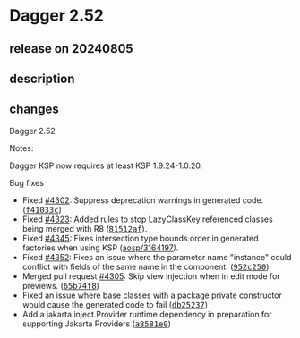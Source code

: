 # Dagger 2.52

## release on 20240805

## description

## changes

Dagger 2.52

Notes:

Dagger KSP now requires at least KSP 1.9.24-1.0.20.

Bug fixes

* Fixed <a class="issue-link js-issue-link" data-error-text="Failed to load title" data-id="2281451270" data-permission-text="Title is private" data-url="https://github.com/google/dagger/issues/4302" data-hovercard-type="issue" data-hovercard-url="/google/dagger/issues/4302/hovercard" href="https://github.com/google/dagger/issues/4302">#4302</a>: Suppress deprecation warnings in generated code. (<a class="commit-link" data-hovercard-type="commit" data-hovercard-url="https://github.com/google/dagger/commit/f41033cc448eb7bdb83af2356c8802f1208d1824/hovercard" href="https://github.com/google/dagger/commit/f41033cc448eb7bdb83af2356c8802f1208d1824"><tt>f41033c</tt></a>)
* Fixed <a class="issue-link js-issue-link" data-error-text="Failed to load title" data-id="2338605661" data-permission-text="Title is private" data-url="https://github.com/google/dagger/issues/4323" data-hovercard-type="issue" data-hovercard-url="/google/dagger/issues/4323/hovercard" href="https://github.com/google/dagger/issues/4323">#4323</a>: Added rules to stop LazyClassKey referenced classes being merged with R8 (<a class="commit-link" data-hovercard-type="commit" data-hovercard-url="https://github.com/google/dagger/commit/81512af9ee6465c992ffb81464978be15f5d76e7/hovercard" href="https://github.com/google/dagger/commit/81512af9ee6465c992ffb81464978be15f5d76e7"><tt>81512af</tt></a>).
* Fixed <a class="issue-link js-issue-link" data-error-text="Failed to load title" data-id="2390020955" data-permission-text="Title is private" data-url="https://github.com/google/dagger/issues/4345" data-hovercard-type="issue" data-hovercard-url="/google/dagger/issues/4345/hovercard" href="https://github.com/google/dagger/issues/4345">#4345</a>: Fixes intersection type bounds order in generated factories when using KSP (<a href="https://android-review.googlesource.com/c/platform/frameworks/support/+/3164197" rel="nofollow">aosp/3164197</a>).
* Fixed <a class="issue-link js-issue-link" data-error-text="Failed to load title" data-id="2404479771" data-permission-text="Title is private" data-url="https://github.com/google/dagger/issues/4352" data-hovercard-type="issue" data-hovercard-url="/google/dagger/issues/4352/hovercard" href="https://github.com/google/dagger/issues/4352">#4352</a>: Fixes an issue where the parameter name "instance" could conflict with fields of the same name in the component. (<a class="commit-link" data-hovercard-type="commit" data-hovercard-url="https://github.com/google/dagger/commit/952c2504ae4ddd4f1fa7939ac101b27dd17f0b6c/hovercard" href="https://github.com/google/dagger/commit/952c2504ae4ddd4f1fa7939ac101b27dd17f0b6c"><tt>952c250</tt></a>)
* Merged pull request <a href="https://github.com/google/dagger/pull/4305" data-hovercard-type="pull_request" data-hovercard-url="/google/dagger/pull/4305/hovercard">#4305</a>: Skip view injection when in edit mode for previews. (<a class="commit-link" data-hovercard-type="commit" data-hovercard-url="https://github.com/google/dagger/commit/65b74f832c6323195bd1a20a3af56ca30fa9c5e0/hovercard" href="https://github.com/google/dagger/commit/65b74f832c6323195bd1a20a3af56ca30fa9c5e0"><tt>65b74f8</tt></a>)
* Fixed an issue where base classes with a package private constructor would cause the generated code to fail (<a class="commit-link" data-hovercard-type="commit" data-hovercard-url="https://github.com/google/dagger/commit/db25237df0f59943e47b89486383a7d7a5605b3c/hovercard" href="https://github.com/google/dagger/commit/db25237df0f59943e47b89486383a7d7a5605b3c"><tt>db25237</tt></a>)
* Add a jakarta.inject.Provider runtime dependency in preparation for supporting Jakarta Providers (<a class="commit-link" data-hovercard-type="commit" data-hovercard-url="https://github.com/google/dagger/commit/a8581e0a62b7cb3d1f5a13da26a8f40e22aad3d0/hovercard" href="https://github.com/google/dagger/commit/a8581e0a62b7cb3d1f5a13da26a8f40e22aad3d0"><tt>a8581e0</tt></a>)


